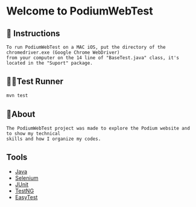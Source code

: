 # Welcome to PodiumWebTest

## 📃 Instructions

```
To run PodiumWebTest on a MAC iOS, put the directory of the chromedriver.exe (Google Chrome WebDriver) 
from your computer on the 14 line of "BaseTest.java" class, it's located in the "Suport" package. 

```

## 🏃‍♂️Test Runner
```sh
mvn test
```

## 📖About

```
The PodiumWebTest project was made to explore the Podium website and to show my technical 
skills and how I organize my codes.
```

## Tools

 - [Java](https://www.java.com/)
 - [Selenium](https://www.selenium.dev/)
 - [JUnit](https://junit.org/)
 - [TestNG](https://testng.org/doc/)
 - [EasyTest](https://mvnrepository.com/artifact/org.easetech/easytest-core/1.4.0)